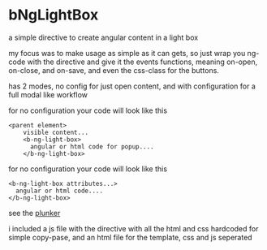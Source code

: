 # bNgLightBox
a simple directive to create angular content in a light box

my focus was to make usage as simple as it can gets, so just wrap you ng-code with the directive and give it the events functions, meaning on-open, on-close, and on-save, and even the css-class for the buttons.

has 2 modes, no config for just open content, and with configuration for a full modal like workflow

for no configuration your code will look like this
    
    <parent element>
        visible content...
        <b-ng-light-box>  
          angular or html code for popup....
        </b-ng-light-box>  

for no configuration your code will look like this

    <b-ng-light-box attributes...>  
      angular or html code....
    </b-ng-light-box>  
    
see the <a href="http://plnkr.co/edit/AhLzw9fmBwFESNmrpC1l?p=preview">plunker</a>

i included a js file with the directive with all the html and css hardcoded for simple copy-pase, and an html file for the template, css and js seperated
